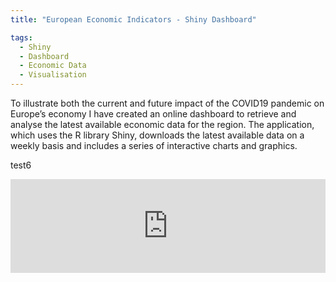 ```yaml
---
title: "European Economic Indicators - Shiny Dashboard"

tags:
  - Shiny
  - Dashboard
  - Economic Data
  - Visualisation
---
```


To illustrate both the current and future impact of the COVID19 pandemic on Europe’s economy I have created an online dashboard to retrieve and analyse the latest available 
economic data for the region. The application, which uses the R library Shiny, downloads the latest available data on a weekly basis and includes a series of interactive charts and graphics.  

test6


<iframe frameborder="0" width="100%" height: "500px" src="https://mjacobsdata.shinyapps.io/europe-economy-covid/" allowfullscreen> </iframe>

